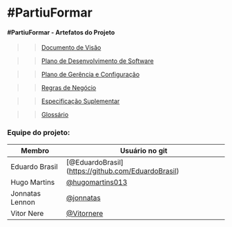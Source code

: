 # #PartiuFormar

#### #PartiuFormar - Artefatos do Projeto

>>[Documento de Visão](https://github.com/vitornere/vouformar/wiki/Documento-de-Vis%C3%A3o)

>>[Plano de Desenvolvimento de Software](https://github.com/vitornere/partiuformar/wiki/Plano-de-Desenvolvimento-de-Software)

>>[Plano de Gerência e Configuração](https://github.com/vitornere/partiuformar/wiki/Plano-de-Ger%C3%AAncia-e-Configura%C3%A7%C3%A3o)

>>[Regras de Negócio](https://github.com/vitornere/vouformar/wiki/Regras-de-Neg%C3%B3cio)

>>[Especificação Suplementar](https://github.com/vitornere/vouformar/wiki/Especifica%C3%A7%C3%A3o-Suplementar)

>>[Glossário](https://github.com/vitornere/vouformar/wiki/Gloss%C3%A1rio)

### Equipe do projeto:

Membro|Usuário no git
------------ | -------------
Eduardo Brasil|[@EduardoBrasil] (https://github.com/EduardoBrasil)
Hugo Martins|[@hugomartins013](https://github.com/hugomartins013)
Jonnatas Lennon|[@jonnatas](https://github.com/jonnatas)
Vitor Nere|[@Vitornere](https://github.com/Vitornere)